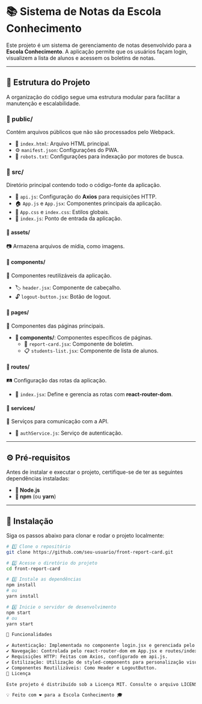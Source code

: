 # 📚 Sistema de Notas da Escola Conhecimento  

Este projeto é um sistema de gerenciamento de notas desenvolvido para a **Escola Conhecimento**. A aplicação permite que os usuários façam login, visualizem a lista de alunos e acessem os boletins de notas.  

---

## 📁 Estrutura do Projeto  

A organização do código segue uma estrutura modular para facilitar a manutenção e escalabilidade.  

### **📂 public/**  
Contém arquivos públicos que não são processados pelo Webpack.  
- 📝 `index.html`: Arquivo HTML principal.  
- ⚙️ `manifest.json`: Configurações do PWA.  
- 🤖 `robots.txt`: Configurações para indexação por motores de busca.  

### **📂 src/**  
Diretório principal contendo todo o código-fonte da aplicação.  
- 🔗 `api.js`: Configuração do **Axios** para requisições HTTP.  
- 🏠 `App.js` e `App.jsx`: Componentes principais da aplicação.  
- 🎨 `App.css` e `index.css`: Estilos globais.  
- 🚀 `index.js`: Ponto de entrada da aplicação.  

#### **📂 assets/**  
📷 Armazena arquivos de mídia, como imagens.  

#### **📂 components/**  
🧩 Componentes reutilizáveis da aplicação.  
- 🏷️ `header.jsx`: Componente de cabeçalho.  
- 🔓 `logout-button.jsx`: Botão de logout.  

#### **📂 pages/**  
📄 Componentes das páginas principais.  
- **📂 components/**: Componentes específicos de páginas.  
  - 📝 `report-card.jsx`: Componente de boletim.  
  - 📋 `students-list.jsx`: Componente de lista de alunos.  

#### **📂 routes/**  
🛤️ Configuração das rotas da aplicação.  
- 🔀 `index.jsx`: Define e gerencia as rotas com **react-router-dom**.  

#### **📂 services/**  
🔧 Serviços para comunicação com a API.  
- 🔑 `authService.js`: Serviço de autenticação.  

---

## ⚙️ Pré-requisitos  

Antes de instalar e executar o projeto, certifique-se de ter as seguintes dependências instaladas:  

- **📌 Node.js**  
- **📌 npm** (ou **yarn**)  

---

## 🚀 Instalação  

Siga os passos abaixo para clonar e rodar o projeto localmente:  

```sh
# 1️⃣ Clone o repositório  
git clone https://github.com/seu-usuario/front-report-card.git  

# 2️⃣ Acesse o diretório do projeto  
cd front-report-card  

# 3️⃣ Instale as dependências  
npm install  
# ou  
yarn install  

# 4️⃣ Inicie o servidor de desenvolvimento  
npm start  
# ou  
yarn start  

📌 Funcionalidades

✔️ Autenticação: Implementada no componente login.jsx e gerenciada pelo serviço authService.js.
✔️ Navegação: Controlada pelo react-router-dom em App.jsx e routes/index.jsx.
✔️ Requisições HTTP: Feitas com Axios, configurado em api.js.
✔️ Estilização: Utilização de styled-components para personalização visual.
✔️ Componentes Reutilizáveis: Como Header e LogoutButton.
📜 Licença

Este projeto é distribuído sob a Licença MIT. Consulte o arquivo LICENSE para mais detalhes.

💡 Feito com ❤️ para a Escola Conhecimento 🎓